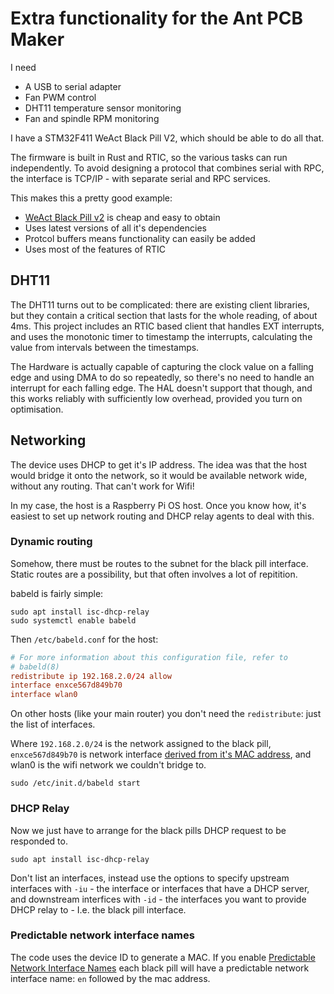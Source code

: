 
# Extra functionality for the Ant PCB Maker

I need

 - A USB to serial adapter
 - Fan PWM control
 - DHT11 temperature sensor monitoring
 - Fan and spindle RPM monitoring

I have a STM32F411 WeAct Black Pill V2, which should be able to do all that.

The firmware is built in Rust and RTIC, so the various tasks can run independently.
To avoid designing a protocol that combines serial with RPC, the interface is
TCP/IP - with separate serial and RPC services.

This makes this a pretty good example:
- [WeAct Black Pill v2](https://stm32-base.org/boards/STM32F411CEU6-WeAct-Black-Pill-V2.0.html) is cheap and easy to obtain
- Uses latest versions of all it's dependencies
- Protcol buffers means functionality can easily be added
- Uses most of the features of RTIC

## DHT11

The DHT11 turns out to be complicated: there are existing client libraries, but they contain a critical section that lasts for the whole reading, of about 4ms. This project includes an RTIC based
client that handles EXT interrupts, and uses the monotonic timer to timestamp the interrupts,
calculating the value from intervals between the timestamps.

The Hardware is actually capable of capturing the clock value on a falling edge and
using DMA to do so repeatedly, so there's no need to handle an interrupt for each falling
edge. The HAL doesn't support that though, and this works reliably with sufficiently low
overhead, provided you turn on optimisation.

## Networking

The device uses DHCP to get it's IP address. The idea was that the host would bridge
it onto the network, so it would be available network wide, without any routing.
That can't work for Wifi!

In my case, the host is a Raspberry Pi OS host. Once you know how, it's easiest to set up network routing and DHCP relay agents to deal with this.

### Dynamic routing

Somehow, there must be routes to the subnet for the black pill interface. Static routes are
a possibility, but that often involves a lot of repitition.

babeld is fairly simple:

```shell
sudo apt install isc-dhcp-relay
sudo systemctl enable babeld
```

Then `/etc/babeld.conf` for the host:

```conf
# For more information about this configuration file, refer to
# babeld(8)
redistribute ip 192.168.2.0/24 allow
interface enxce567d849b70
interface wlan0
```

On other hosts (like your main router) you don't need the `redistribute`: just the list of interfaces.

Where `192.168.2.0/24` is the network assigned to the black pill, `enxce567d849b70` is
network interface [derived from it's MAC address](#predictable-network-interface-names), and wlan0 is the wifi network we couldn't bridge to.

```shell
sudo /etc/init.d/babeld start
```

### DHCP Relay

Now we just have to arrange for the black pills DHCP request to be responded to.

```shell
sudo apt install isc-dhcp-relay
```

Don't list an interfaces, instead use the options to specify upstream interfaces with `-iu` - the interface or interfaces that have a DHCP server, and downstream interfices with `-id` - the
interfaces you want to provide DHCP relay to - I.e. the black pill interface.

### Predictable network interface names

The code uses the device ID to generate a MAC. If you enable [Predictable Network Interface Names](https://systemd.io/PREDICTABLE_INTERFACE_NAMES/)
each black pill will have a predictable network interface name: `en` followed by the mac address.


